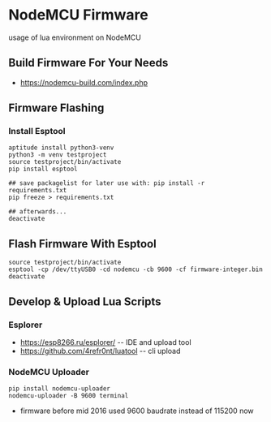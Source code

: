 # NodeMCU Firmware
usage of lua environment on NodeMCU

## Build Firmware For Your Needs
* https://nodemcu-build.com/index.php

## Firmware Flashing
### Install Esptool 
```
aptitude install python3-venv
python3 -m venv testproject
source testproject/bin/activate
pip install esptool

## save packagelist for later use with: pip install -r requirements.txt
pip freeze > requirements.txt

## afterwards...
deactivate
```

## Flash Firmware With Esptool
```
source testproject/bin/activate
esptool -cp /dev/ttyUSB0 -cd nodemcu -cb 9600 -cf firmware-integer.bin
deactivate
```

## Develop & Upload Lua Scripts
### Esplorer
* https://esp8266.ru/esplorer/ -- IDE and upload tool
 * https://github.com/4refr0nt/luatool -- cli upload

### NodeMCU Uploader
```
pip install nodemcu-uploader
nodemcu-uploader -B 9600 terminal
```
* firmware before mid 2016 used 9600 baudrate instead of 115200 now



